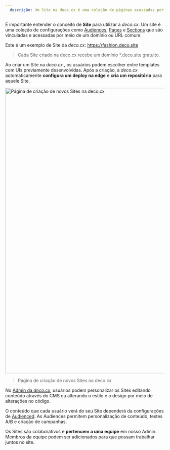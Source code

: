 ```yaml
---
  descrição: Um Site na deco.cx é uma coleção de páginas acessadas por meio de um domínio ou URL comum que pode ser customizado e personalizado.
---
```


É importante entender o conceito de **Site** para utilizar a _deco.cx_. Um site
é uma coleção de configurações como
[Audiences](https://www.deco.cx/docs/en/concepts/audience),
[Pages](https://www.deco.cx/docs/en/concepts/page) e
[Sections](https://www.deco.cx/docs/en/concepts/section) que são vinculadas e
acessadas por meio de um domínio ou URL comum.

Este é um exemplo de Site da _deco.cx_: https://fashion.deco.site

> Cada Site criado na deco.cx recebe um domínio *.deco.site gratuito.

Ao criar um Site na _deco.cx_ , os usuários podem escolher entre templates com
UIs previamente desenvolvidas. Após a criação, a _deco.cx_ automaticamente
**configura um deploy na edge** e **cria um repositório** para aquele Site.

<img width="901" alt="Página de criação de novos Sites na deco.cx" src="https://user-images.githubusercontent.com/18706156/224892959-38adb017-8ef1-47e7-adee-b7e9bcf2048c.png">

> Página de criação de novos Sites na deco.cx

No [Admin da _deco.cx_](https://deco.cx/admin), usuários podem personalizar os
Sites editando conteúdo através do CMS ou alterando o estilo e o design por meio
de alterações no código.

O conteúdo que cada usuário verá do seu Site dependerá da configurações de
[Audienced](https://www.deco.cx/docs/en/concepts/audience). As Audiences permitem
personalização de conteúdo, testes A/B e criação de campanhas.

Os Sites são colaborativos e **pertencem a uma equipe** em nosso Admin. Membros
da equipe podem ser adicionados para que possam trabalhar juntos no site.

